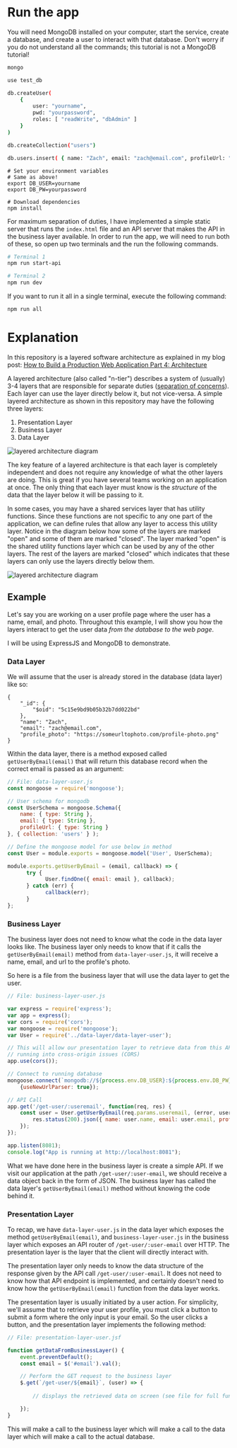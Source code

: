 # Run the app

You will need MongoDB installed on your computer, start the service, create a database, and create a user to interact with that database.  Don't worry if you do not understand all the commands; this tutorial is not a MongoDB tutorial!

```bash 
mongo

use test_db

db.createUser(
    {
        user: "yourname",
        pwd: "yourpassword",
        roles: [ "readWrite", "dbAdmin" ]
    }
)

db.createCollection("users")

db.users.insert( { name: "Zach", email: "zach@email.com", profileUrl: "https://someurl.com/image.png" })
```

```
# Set your environment variables
# Same as above!
export DB_USER=yourname
export DB_PW=yourpassword

# Download dependencies
npm install 
```

For maximum separation of duties, I have implemented a simple static server that runs the `index.html` file and an API server that makes the API in the business layer available.  In order to run the app, we will need to run both of these, so open up two terminals and the run the following commands.

```bash 
# Terminal 1
npm run start-api
```

```bash 
# Terminal 2
npm run dev
```

If you want to run it all in a single terminal, execute the following command:

```bash 
npm run all
```

# Explanation 

In this repository is a layered software architecture as explained in my blog post: [How to Build a Production Web Application Part 4: Architecture](https://zachgoll.github.io/blog/2019/build-production-web-app-part-4/)

A layered architecture (also called "n-tier") describes a system of (usually) 3-4 layers that are responsible for separate duties ([separation of concerns](https://en.wikipedia.org/wiki/Separation_of_concerns)).  Each layer can use the layer directly below it, but not vice-versa.  A simple layered architecture as shown in this repository may have the following three layers: 

1. Presentation Layer
2. Business Layer
3. Data Layer

![layered architecture diagram](layered-architecture.png)

The key feature of a layered architecture is that each layer is completely independent and does not require any knowledge of what the other layers are doing.  This is great if you have several teams working on an application at once.  The only thing that each layer must know is the _structure_ of the data that the layer below it will be passing to it.

In some cases, you may have a shared services layer that has utility functions.  Since these functions are not specific to any one part of the application, we can define rules that allow any layer to access this utility layer.  Notice in the diagram below how some of the layers are marked "open" and some of them are marked "closed".  The layer marked "open" is the shared utility functions layer which can be used by any of the other layers.  The rest of the layers are marked "closed" which indicates that these layers can only use the layers directly below them.

![layered architecture diagram](layered-architecture-with-utils.png)

## Example

Let's say you are working on a user profile page where the user has a name, email, and photo.  Throughout this example, I will show you how the layers interact to get the user data _from the database to the web page_.

I will be using ExpressJS and MongoDB to demonstrate.

### Data Layer

We will assume that the user is already stored in the database (data layer) like so: 

```
{
    "_id": {
        "$oid": "5c15e9bd9b05b32b7dd022bd"
    },
    "name": "Zach",
    "email": "zach@email.com",
    "profile_photo": "https://someurltophoto.com/profile-photo.png"
}
```

Within the data layer, there is a method exposed called `getUserByEmail(email)` that will return this database record when the correct email is passed as an argument: 

```javascript
// File: data-layer-user.js
const mongoose = require('mongoose');

// User schema for mongodb
const UserSchema = mongoose.Schema({
	name: { type: String },
	email: { type: String },
	profileUrl: { type: String }
}, { collection: 'users' } );

// Define the mongoose model for use below in method
const User = module.exports = mongoose.model('User', UserSchema);

module.exports.getUserByEmail = (email, callback) => {
      try {
            User.findOne({ email: email }, callback);
      } catch (err) {
            callback(err);
      }
};
```

### Business Layer

The business layer does not need to know what the code in the data layer looks like.  The business layer only needs to know that if it calls the `getUserByEmail(email)` method from `data-layer-user.js`, it will receive a name, email, and url to the profile's photo.

So here is a file from the business layer that will use the data layer to get the user.

```javascript
// File: business-layer-user.js

var express = require('express');
var app = express();
var cors = require('cors');
var mongoose = require('mongoose');
var User = require('../data-layer/data-layer-user');

// This will allow our presentation layer to retrieve data from this API without
// running into cross-origin issues (CORS)
app.use(cors());

// Connect to running database
mongoose.connect(`mongodb://${process.env.DB_USER}:${process.env.DB_PW}@127.0.0.1:27017/test_db`, 
    {useNewUrlParser: true});

// API Call
app.get('/get-user/:useremail', function(req, res) {
    const user = User.getUserByEmail(req.params.useremail, (error, user) => {
        res.status(200).json({ name: user.name, email: user.email, profileUrl: user.profileUrl });
    });    
});

app.listen(8081);
console.log("App is running at http://localhost:8081");
```

What we have done here in the business layer is create a simple API.  If we visit our application at the path `/get-user/:user-email`, we should receive a data object back in the form of JSON.  The business layer has called the data layer's `getUserByEmail(email)` method without knowing the code behind it.

### Presentation Layer

To recap, we have `data-layer-user.js` in the data layer which exposes the method `getUserByEmail(email)`, and `business-layer-user.js` in the business layer which exposes an API router of `/get-user/:user-email` over HTTP.  The presentation layer is the layer that the client will directly interact with.

The presentation layer only needs to know the data structure of the response given by the API call `/get-user/:user-email`.  It does not need to know how that API endpoint is implemented, and certainly doesn't need to know how the `getUserByEmail(email)` function from the data layer works.

The presentation layer is usually initiated by a user action.  For simplicity, we'll assume that to retrieve your user profile, you must click a button to submit a form where the only input is your email.  So the user clicks a button, and the presentation layer implements the following method: 

```javascript
// File: presentation-layer-user.jsf

function getDataFromBusinessLayer() {
    event.preventDefault();
    const email = $('#email').val();

    // Perform the GET request to the business layer
    $.get(`/get-user/${email}`, (user) => {
        
        // displays the retrieved data on screen (see file for full function)

    });
}
```

This will make a call to the business layer which will make a call to the data layer which will make a call to the actual database.

